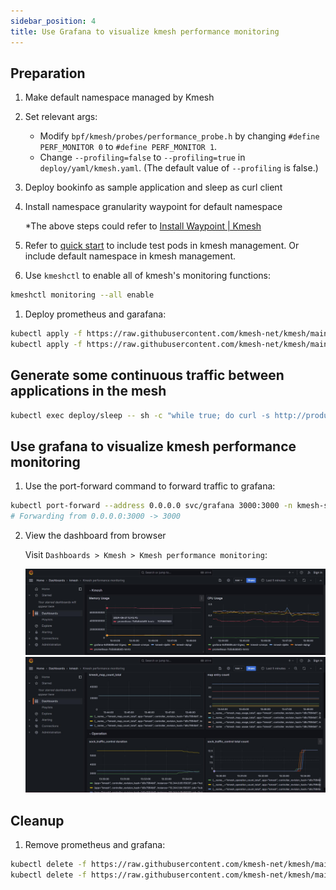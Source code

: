 ```yaml
---
sidebar_position: 4
title: Use Grafana to visualize kmesh performance monitoring
---
```



## Preparation

1. Make default namespace managed by Kmesh
2. Set relevant args:
   - Modify `bpf/kmesh/probes/performance_probe.h` by changing `#define PERF_MONITOR 0` to `#define PERF_MONITOR 1`.
   - Change `--profiling=false` to `--profiling=true` in `deploy/yaml/kmesh.yaml`. (The default value of `--profiling` is false.)
3. Deploy bookinfo as sample application and sleep as curl client
4. Install namespace granularity waypoint for default namespace
   
   *The above steps could refer to [Install Waypoint | Kmesh](https://kmesh.net/docs/setup/quick-start)

5. Refer to [quick start](https://kmesh.net/docs/setup/quick-start) to include test pods in kmesh management. Or include default namespace in kmesh management.

7. Use `kmeshctl` to enable all of kmesh's monitoring functions:

```sh
kmeshctl monitoring --all enable
```

1. Deploy prometheus and garafana:

```bash
kubectl apply -f https://raw.githubusercontent.com/kmesh-net/kmesh/main/samples/addons/prometheus.yaml
kubectl apply -f https://raw.githubusercontent.com/kmesh-net/kmesh/main/samples/addons/grafana.yaml
```

## Generate some continuous traffic between applications in the mesh

```bash
kubectl exec deploy/sleep -- sh -c "while true; do curl -s http://productpage:9080/productpage | grep reviews-v.-; sleep 1; done"
```

## Use grafana to visualize kmesh performance monitoring

1. Use the port-forward command to forward traffic to grafana:

```bash
kubectl port-forward --address 0.0.0.0 svc/grafana 3000:3000 -n kmesh-system
# Forwarding from 0.0.0.0:3000 -> 3000
```

2. View the dashboard from browser
   
   Visit `Dashboards > Kmesh > Kmesh performance monitoring`:

    ![image](images/kmesh_deamon_monitoring.jpg)
    ![image](images/kmesh_map_and_operation_monitoring.jpg)


## Cleanup

1. Remove prometheus and grafana:

```bash
kubectl delete -f https://raw.githubusercontent.com/kmesh-net/kmesh/main/samples/addons/prometheus.yaml
kubectl delete -f https://raw.githubusercontent.com/kmesh-net/kmesh/main/samples/addons/grafana.yaml
```